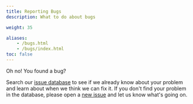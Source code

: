 ```yaml
---
title: Reporting Bugs
description: What to do about bugs

weight: 35

aliases:
    - /bugs.html
    - /bugs/index.html
toc: false
---
```


Oh no! You found a bug?

Search our [issue database](https://github.com/istio/issues/issues/) to see if we already know about
your problem and learn about when
we think we can fix it. If you don't find your problem in the database, please open a [new issue](https://github.com/istio/issues/issues/new)
and let us know what's
going on.
